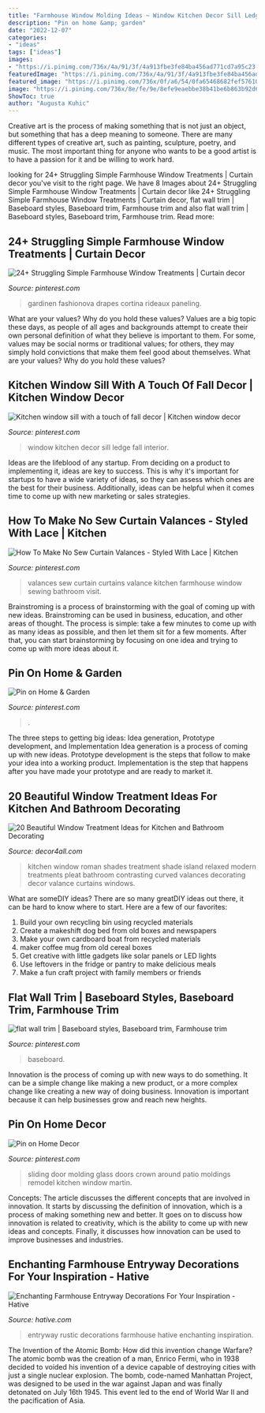 ```yaml
---
title: "Farmhouse Window Molding Ideas ~ Window Kitchen Decor Sill Ledge Fall Interior"
description: "Pin on home &amp; garden"
date: "2022-12-07"
categories:
- "ideas"
tags: ["ideas"]
images:
- "https://i.pinimg.com/736x/4a/91/3f/4a913fbe3fe84ba456ad771cd7a95c23.jpg"
featuredImage: "https://i.pinimg.com/736x/4a/91/3f/4a913fbe3fe84ba456ad771cd7a95c23.jpg"
featured_image: "https://i.pinimg.com/736x/0f/a6/54/0fa65468682fef576100b8350c8db250--crown-moldings-kitchen-remodel.jpg"
image: "https://i.pinimg.com/736x/8e/fe/9e/8efe9eaebbe38b41be6b863b92d6844f.jpg"
ShowToc: true
author: "Augusta Kuhic"
---
```



Creative art is the process of making something that is not just an object, but something that has a deep meaning to someone. There are many different types of creative art, such as painting, sculpture, poetry, and music. The most important thing for anyone who wants to be a good artist is to have a passion for it and be willing to work hard.

	

		
looking for 24+ Struggling Simple Farmhouse Window Treatments | Curtain decor you've visit to the right page. We have 8 Images about 24+ Struggling Simple Farmhouse Window Treatments | Curtain decor like 24+ Struggling Simple Farmhouse Window Treatments | Curtain decor, flat wall trim | Baseboard styles, Baseboard trim, Farmhouse trim and also flat wall trim | Baseboard styles, Baseboard trim, Farmhouse trim. Read more:
		
    
## 24+ Struggling Simple Farmhouse Window Treatments | Curtain Decor

<img loading=lazy src="https://i.pinimg.com/736x/86/56/e8/8656e80eae3ebc19bfd5954d2c6d7392.jpg" onerror="this.onerror=null;this.src='https://tse1.mm.bing.net/th?id=OIP.RjYxJFi2b7MYQSl0MfCV3AHaKl&amp;pid=15.1';" alt="24+ Struggling Simple Farmhouse Window Treatments | Curtain decor">

_Source: pinterest.com_

>gardinen fashionova drapes cortina rideaux paneling. 

	

What are your values? Why do you hold these values?
Values are a big topic these days, as people of all ages and backgrounds attempt to create their own personal definition of what they believe is important to them. For some, values may be social norms or traditional values; for others, they may simply hold convictions that make them feel good about themselves. What are your values? Why do you hold these values?

    
## Kitchen Window Sill With A Touch Of Fall Decor | Kitchen Window Decor

<img loading=lazy src="https://i.pinimg.com/736x/72/50/f2/7250f201023c4eda69506ff3b51c47e3.jpg" onerror="this.onerror=null;this.src='https://tse3.mm.bing.net/th?id=OIP.H00bX-yId9zotyce51C2FQHaJ3&amp;pid=15.1';" alt="Kitchen window sill with a touch of fall decor | Kitchen window decor">

_Source: pinterest.com_

>window kitchen decor sill ledge fall interior. 

	

Ideas are the lifeblood of any startup. From deciding on a product to implementing it, ideas are key to success. This is why it's important for startups to have a wide variety of ideas, so they can assess which ones are the best for their business. Additionally, ideas can be helpful when it comes time to come up with new marketing or sales strategies.

    
## How To Make No Sew Curtain Valances - Styled With Lace | Kitchen

<img loading=lazy src="https://i.pinimg.com/736x/c7/d0/0e/c7d00ee6ad363f41228c327bf713aad8.jpg" onerror="this.onerror=null;this.src='https://tse4.mm.bing.net/th?id=OIP.CGusG_l_QIgEuvkV31vRfAHaK5&amp;pid=15.1';" alt="How To Make No Sew Curtain Valances - Styled With Lace | Kitchen">

_Source: pinterest.com_

>valances sew curtain curtains valance kitchen farmhouse window sewing bathroom visit. 

	

Brainstroming is a process of brainstorming with the goal of coming up with new ideas. Brainstroming can be used in business, education, and other areas of thought. The process is simple: take a few minutes to come up with as many ideas as possible, and then let them sit for a few moments. After that, you can start brainstorming by focusing on one idea and trying to come up with more ideas about it.

    
## Pin On Home &amp; Garden

<img loading=lazy src="https://i.pinimg.com/736x/8e/fe/9e/8efe9eaebbe38b41be6b863b92d6844f.jpg" onerror="this.onerror=null;this.src='https://tse1.mm.bing.net/th?id=OIP.HxsdX3m9ED2tKQD0FRj04gHaJ3&amp;pid=15.1';" alt="Pin on Home &amp; Garden">

_Source: pinterest.com_

>. 

	

The three steps to getting big ideas: Idea generation, Prototype development, and Implementation
Idea generation is a process of coming up with new ideas. Prototype development is the steps that follow to make your idea into a working product. Implementation is the step that happens after you have made your prototype and are ready to market it.

    
## 20 Beautiful Window Treatment Ideas For Kitchen And Bathroom Decorating

<img loading=lazy src="http://www.decor4all.com/wp-content/uploads/2015/07/modern-kitchen-decor-roman-shades-window-treatment-ideas-3.jpg" onerror="this.onerror=null;this.src='https://tse4.mm.bing.net/th?id=OIP.v-CuyIKENvSYVRcIfahERQHaJ3&amp;pid=15.1';" alt="20 Beautiful Window Treatment Ideas for Kitchen and Bathroom Decorating">

_Source: decor4all.com_

>kitchen window roman shades treatment shade island relaxed modern treatments pleat bathroom contrasting curved valances decorating decor valance curtains windows. 

	

What are someDIY ideas?
There are so many greatDIY ideas out there, it can be hard to know where to start. Here are a few of our favorites: 
1. Build your own recycling bin using recycled materials 
2. Create a makeshift dog bed from old boxes and newspapers 
3. Make your own cardboard boat from recycled materials 
4. maker coffee mug from old cereal boxes 
5. Get creative with little gadgets like solar panels or LED lights 
6. Use leftovers in the fridge or pantry to make delicious meals 
7. Make a fun craft project with family members or friends 

    
## Flat Wall Trim | Baseboard Styles, Baseboard Trim, Farmhouse Trim

<img loading=lazy src="https://i.pinimg.com/736x/4a/91/3f/4a913fbe3fe84ba456ad771cd7a95c23.jpg" onerror="this.onerror=null;this.src='https://tse2.mm.bing.net/th?id=OIP.DcboLohRvYfCxw6fhktTxwHaJ3&amp;pid=15.1';" alt="flat wall trim | Baseboard styles, Baseboard trim, Farmhouse trim">

_Source: pinterest.com_

>baseboard. 

	

Innovation is the process of coming up with new ways to do something. It can be a simple change like making a new product, or a more complex change like creating a new way of doing business. Innovation is important because it can help businesses grow and reach new heights.

    
## Pin On Home Decor

<img loading=lazy src="https://i.pinimg.com/736x/0f/a6/54/0fa65468682fef576100b8350c8db250--crown-moldings-kitchen-remodel.jpg" onerror="this.onerror=null;this.src='https://tse3.mm.bing.net/th?id=OIP.8sJ4KXDxRxvwzUt3DbmHowHaJ3&amp;pid=15.1';" alt="Pin on Home Decor">

_Source: pinterest.com_

>sliding door molding glass doors crown around patio moldings remodel kitchen window martin. 

	

Concepts:
The article discusses the different concepts that are involved in innovation. It starts by discussing the definition of innovation, which is a process of making something new and better. It goes on to discuss how innovation is related to creativity, which is the ability to come up with new ideas and concepts. Finally, it discusses how innovation can be used to improve businesses and industries.

    
## Enchanting Farmhouse Entryway Decorations For Your Inspiration - Hative

<img loading=lazy src="https://hative.com/wp-content/uploads/2016/03/rustic-entryway-decors/19-rustic-entryway-decorations.jpg" onerror="this.onerror=null;this.src='https://tse1.mm.bing.net/th?id=OIP.0JUiCQC2qMsNlR7N4UpHrAHaNK&amp;pid=15.1';" alt="Enchanting Farmhouse Entryway Decorations For Your Inspiration - Hative">

_Source: hative.com_

>entryway rustic decorations farmhouse hative enchanting inspiration. 

	

The Invention of the Atomic Bomb: How did this invention change Warfare?
The atomic bomb was the creation of a man, Enrico Fermi, who in 1938 decided to voided his invention of a device capable of destroying cities with just a single nuclear explosion. The bomb, code-named Manhattan Project, was designed to be used in the war against Japan and was finally detonated on July 16th 1945. This event led to the end of World War II and the pacification of Asia.

